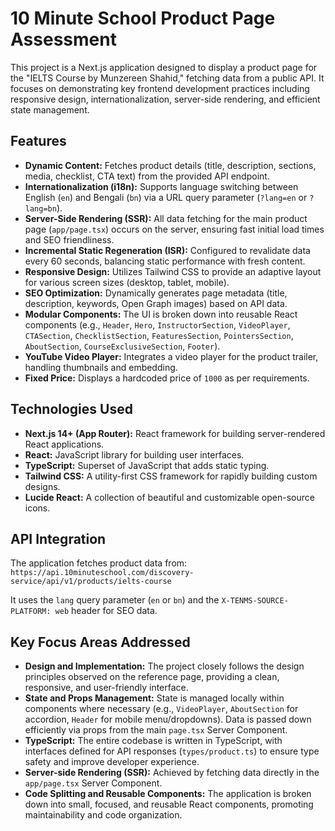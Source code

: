 # 10 Minute School Product Page Assessment

This project is a Next.js application designed to display a product page for the "IELTS Course by Munzereen Shahid," fetching data from a public API. It focuses on demonstrating key frontend development practices including responsive design, internationalization, server-side rendering, and efficient state management.

## Features

*   **Dynamic Content:** Fetches product details (title, description, sections, media, checklist, CTA text) from the provided API endpoint.
*   **Internationalization (i18n):** Supports language switching between English (`en`) and Bengali (`bn`) via a URL query parameter (`?lang=en` or `?lang=bn`).
*   **Server-Side Rendering (SSR):** All data fetching for the main product page (`app/page.tsx`) occurs on the server, ensuring fast initial load times and SEO friendliness.
*   **Incremental Static Regeneration (ISR):** Configured to revalidate data every 60 seconds, balancing static performance with fresh content.
*   **Responsive Design:** Utilizes Tailwind CSS to provide an adaptive layout for various screen sizes (desktop, tablet, mobile).
*   **SEO Optimization:** Dynamically generates page metadata (title, description, keywords, Open Graph images) based on API data.
*   **Modular Components:** The UI is broken down into reusable React components (e.g., `Header`, `Hero`, `InstructorSection`, `VideoPlayer`, `CTASection`, `ChecklistSection`, `FeaturesSection`, `PointersSection`, `AboutSection`, `CourseExclusiveSection`, `Footer`).
*   **YouTube Video Player:** Integrates a video player for the product trailer, handling thumbnails and embedding.
*   **Fixed Price:** Displays a hardcoded price of `1000` as per requirements.

## Technologies Used

*   **Next.js 14+ (App Router):** React framework for building server-rendered React applications.
*   **React:** JavaScript library for building user interfaces.
*   **TypeScript:** Superset of JavaScript that adds static typing.
*   **Tailwind CSS:** A utility-first CSS framework for rapidly building custom designs.
*   **Lucide React:** A collection of beautiful and customizable open-source icons.

## API Integration

The application fetches product data from:
`https://api.10minuteschool.com/discovery-service/api/v1/products/ielts-course`

It uses the `lang` query parameter (`en` or `bn`) and the `X-TENMS-SOURCE-PLATFORM: web` header for SEO data.

## Key Focus Areas Addressed

*   **Design and Implementation:** The project closely follows the design principles observed on the reference page, providing a clean, responsive, and user-friendly interface.
*   **State and Props Management:** State is managed locally within components where necessary (e.g., `VideoPlayer`, `AboutSection` for accordion, `Header` for mobile menu/dropdowns). Data is passed down efficiently via props from the main `page.tsx` Server Component.
*   **TypeScript:** The entire codebase is written in TypeScript, with interfaces defined for API responses (`types/product.ts`) to ensure type safety and improve developer experience.
*   **Server-side Rendering (SSR):** Achieved by fetching data directly in the `app/page.tsx` Server Component.
*   **Code Splitting and Reusable Components:** The application is broken down into small, focused, and reusable React components, promoting maintainability and code organization.
